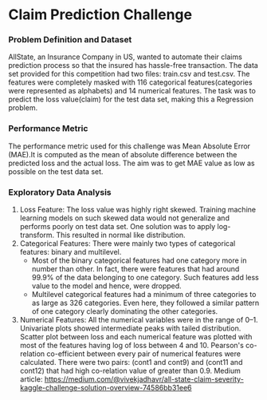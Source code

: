 # Claim Prediction Challenge

### Problem Definition and Dataset
AllState, an Insurance Company in US, wanted to automate their claims prediction process so that the insured has hassle-free transaction.
The data set provided for this competition had two files: train.csv and test.csv. The features were completely masked with 116 categorical features(categories were represented as alphabets) and 14 numerical features. The task was to predict the loss value(claim) for the test data set, making this a Regression problem.

### Performance Metric
The performance metric used for this challenge was Mean Absolute Error (MAE).It is computed as the mean of absolute difference between the predicted loss and the actual loss. The aim was to get MAE value as low as possible on the test data set.

### Exploratory Data Analysis
1. Loss Feature: The loss value was highly right skewed. Training machine learning models on such skewed data would not generalize and performs poorly on test data set. One solution was to apply log-transform. This resulted in normal like distribution.
2. Categorical Features: There were mainly two types of categorical features: binary and multilevel.
   - Most of the binary categorical features had one category more in number than other. In fact, there were features that had around 99.9% of the data belonging to one category. Such features add less value to the model and hence, were dropped.
   - Multilevel categorical features had a minimum of three categories to as large as 326 categories. Even here, they followed a similar pattern of one category clearly dominating the other categories.
3. Numerical Features: All the numerical variables were in the range of 0–1. Univariate plots showed intermediate peaks with tailed distribution. Scatter plot between loss and each numerical feature was plotted with most of the features having log of loss between 4 and 10.
Pearson's co-relation co-efficient between every pair of numerical features were calculated. There were two pairs: (cont1 and cont9) and (cont11 and cont12) that had high co-relation value of greater than 0.9.
Medium article: https://medium.com/@vivekjadhavr/all-state-claim-severity-kaggle-challenge-solution-overview-74586bb31ee6
